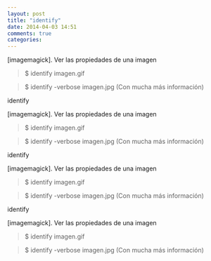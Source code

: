 ```yaml
---
layout: post
title: "identify"
date: 2014-04-03 14:51
comments: true
categories: 
---
```

[imagemagick]. Ver las propiedades de una imagen

>$ identify imagen.gif 

>$ identify -verbose imagen.jpg   (Con mucha más información)

identify

[imagemagick]. Ver las propiedades de una imagen

>$ identify imagen.gif 

>$ identify -verbose imagen.jpg   (Con mucha más información)

identify

[imagemagick]. Ver las propiedades de una imagen

>$ identify imagen.gif 

>$ identify -verbose imagen.jpg   (Con mucha más información)

identify

[imagemagick]. Ver las propiedades de una imagen

>$ identify imagen.gif 

>$ identify -verbose imagen.jpg   (Con mucha más información)

